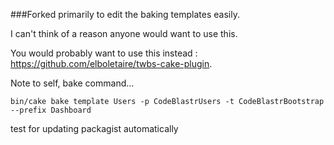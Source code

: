 
###Forked primarily to edit the baking templates easily.  

I can't think of a reason anyone would want to use this. 

You would probably want to use this instead : https://github.com/elboletaire/twbs-cake-plugin.

Note to self, bake command...

```
bin/cake bake template Users -p CodeBlastrUsers -t CodeBlastrBootstrap --prefix Dashboard
```

test for updating packagist automatically
